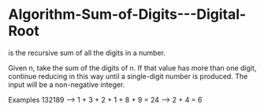 # Algorithm-Sum-of-Digits---Digital-Root
is the recursive sum of all the digits in a number.

Given n, take the sum of the digits of n. If that value has more than one digit, continue reducing 
in this way until a single-digit number is produced. The input will be a non-negative integer.

Examples
132189  -->  1 + 3 + 2 + 1 + 8 + 9 = 24  -->  2 + 4 = 6

